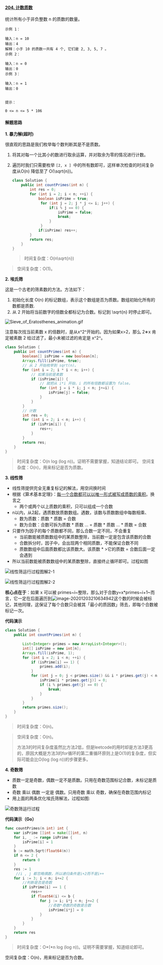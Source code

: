 #### [204. 计数质数](https://leetcode-cn.com/problems/count-primes/)

统计所有小于非负整数 n 的质数的数量。

```
示例 1：

输入：n = 10
输出：4
解释：小于 10 的质数一共有 4 个, 它们是 2, 3, 5, 7 。
示例 2：

输入：n = 0
输出：0
示例 3：

输入：n = 1
输出：0


提示：

0 <= n <= 5 * 106
```

#### 解题思路

**1. 暴力解(超时)**

很直观的思路是我们枚举每个数判断其是不是质数。

1. 将其对每一个比其小的数进行取余运算，并对取余为零的情况进行计数。

2. 遍历时我们只需要枚举 `[2, x ] `中的所有数即可，这样单次检查的时间复杂度从O(n) 降低至了 O(\sqrt{n})。

   ```java
   class Solution {
       public int countPrimes(int n) {
           int res = 0;
           for (int i = 2; i < n; ++i) {
               boolean isPrime = true;
                for (int j = 2; j * j <= i; j++) {
                    if(i % j == 0) {
                        isPrime = false;
                        break;
                    }
                }
               if(isPrime) res++;
           }
           return res;
       }
   }
   ```

   > 时间复杂度：O(n\sqrt{n})
   >
> 空间复杂度：O(1)。

   

**2. 埃氏筛**

这是一个古老的筛素数的方法。方法如下：

1. 初始化长度 O(n) 的标记数组，表示这个数组是否为质数。数组初始化所有的数都是质数.
2. 从 2 开始将当前数字的倍数全都标记为合数。标记到 \sqrt{n} 时停止即可。

![Sieve_of_Eratosthenes_animation.gif](https://pic.leetcode-cn.com/1606932458-HgVOnW-Sieve_of_Eratosthenes_animation.gif)

注意每次找当前素数 x 的倍数时，是从x^2^开始的。因为如果x>2，那么 2∗x 肯定被素数 2 给过滤了，最小未被过滤的肯定是 x^2^。

```java
class Solution {  
    public int countPrimes(int n) {
        boolean[] isPrime = new boolean[n];
        Arrays.fill(isPrime, true);
        // 从 2 开始枚举到 sqrt(n)。
        for (int i = 2; i * i < n; i++) {
            // 如果当前是素数
            if (isPrime[i]) {
                // 就把从 i*i 开始，i 的所有倍数都设置为 false。
                for (int j = i * i; j < n; j+=i) {
                    isPrime[j] = false;
                }
            }
        }
        // 计数
        int res = 0;
        for (int i = 2; i < n; i++) {
            if (isPrim[i]) {
                res++;
            }
        }
        return res;
    }
}
```

> 时间复杂度：O(n log (log n))。证明不需要掌握，知道结论即可。
> 空间复杂度：O(n)，用来标记是否为质数。

**3. 线性筛**

- 线性筛提供完全无重复标记的解法，用空间换时间
- 根据《算术基本定理》：[每一个合数都可以以唯一形式被写成质数的乘积](https://tristone13th.github.io/archivers/%E6%95%B0%E7%9A%84%E5%94%AF%E4%B8%80%E5%88%86%E8%A7%A3%E5%AE%9A%E7%90%86%E5%8F%8A%E8%AF%81%E6%98%8E)。换言之
  - 两个或两个以上质数的乘积，只可以组成一个合数
- n以内，从2起，遇质数放质数数组。遇数，该数与质数数组中每数相乘、
  - 数为质数：质数 * 质数 = 合数
  - 数为合数：合数可拆为质数 * 质数 ... = 质数 * 质数 ... * 质数 = 合数
- 只要作为因子的每个质数都不同，那么合数一定不同，不会重复
  - 当前数能被质数数组中的某质数整除，当前数一定是包含该质数的合数
  - 合数拆分时，因子中，会出现两个相同质数，不能保证合数不同
  - 质数数组中后面质数都比该质数大。该质数 * >它的质数 = 合数后面一定会遇到
- 所以当前数能被质数数组中的某质数整除，直接终止循环即可。过程如图

![线性筛运行过程图解2-1](image/1606979779-vnbjgf-image.png)

![线性筛运行过程图解2-2](image/1606979804-RounQm-image.png)

**核心点在于**：如果 x 可以被 primes~i~整除，那么对于合数y=x*primes~i+1~而言，它一定在后面遍历到![image-20201203210634942](image/image-20201203210634942.png)这个数的时候会被标记，其他同理，这保证了每个合数只会被其「最小的质因数」筛去，即每个合数被标记一次。

**代码演示**

```java
class Solution {
    public int countPrimes(int n) {
    
        List<Integer> primes = new ArrayList<Integer>();
        int[] isPrime = new int[n];
        Arrays.fill(isPrime, 1);
        for (int i = 2; i < n; ++i) {
            if (isPrime[i] == 1) {
                primes.add(i);
            }
            for (int j = 0; j < primes.size() && i * primes.get(j) < n; ++j) {
                isPrime[i * primes.get(j)] = 0;
                if (i % primes.get(j) == 0) {
                    break;
                }
            }
        }
        return primes.size();
    }
}
```

> 时间复杂度：O(n)。

> 空间复杂度：O(n)。
>
>方法3的时间复杂度虽然比方法2低，但是leetcode的用时却是方法3更高的，原因大概是方法3的for循环的第二重循环原则上是O(1)的复杂度，但实际可能会比O(log (log n))的步骤更多。



**4. 奇数筛**

- 质数一定是奇数，偶数一定不是质数。只用在奇数范围标记合数，未标记是质数
- 奇数 乘以 偶数 一定是 偶数。只用奇数 乘以 奇数，确保在奇数范围内标记
- 用上面的两条优化埃氏筛解法，过程如图:

![奇数筛运行过程](image/1606981107-NsNHHv-image.png)

**代码演示（Go）**

```go
func countPrimes(n int) int {
	var isPrime []int = make([]int, n)
	for i, _ := range isPrime {
		isPrime[i] = 1
	}
	b := math.Sqrt(float64(n))
	if n <= 2 {
		return 0
	}
	res := 1
     //i , j 都忽略偶数，所以递归条件是i+2而不是i++
	for i := 3; i < n; i+=2 {
        //判断是否是奇数
		if isPrime[i] == 1 {
			res++
			if float64(i) <= b {
				for j := i; i*j < n; j+=2 {
                    //奇数*奇数的奇数是合数
					isPrime[i*j] = 0
				}
			}
		}
	}
	return res
}
```

> 时间复杂度：O*(*n log (log n))。证明不需要掌握，知道结论即可。
>
空间复杂度：O(n)，用来标记是否为合数。